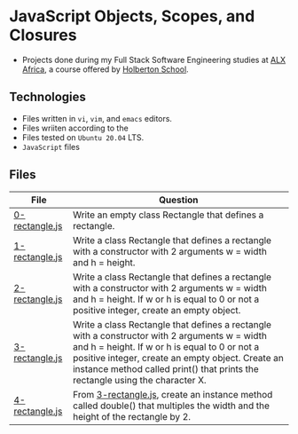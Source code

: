 # JavaScript Objects, Scopes, and Closures

- Projects done during my Full Stack Software Engineering studies at [ALX Africa](https://www.alxafrica.com/software-engineering-2022/), a course offered by [Holberton School](https://www.holbertonschool.com/).

## Technologies

- Files written in ```vi```, ```vim```, and ```emacs``` editors. 
- Files wriiten according to the 
- Files tested on ```Ubuntu 20.04``` LTS.
- ```JavaScript``` files 

## Files

| File   | Question |
|--------|------------|
|[0-rectangle.js](0-rectangle.js)| Write an empty class Rectangle that defines a rectangle.|
|[1-rectangle.js](1-rectangle.js)| Write a class Rectangle that defines a rectangle with a constructor with 2 arguments w = width and h = height.|
|[2-rectangle.js](2-rectangle.js)| Write a class Rectangle that defines a rectangle with a constructor with 2 arguments w = width and h = height. If w or h is equal to 0 or not a positive integer, create an empty object.|
|[3-rectangle.js](3-rectangle.js)|Write a class Rectangle that defines a rectangle with a constructor with 2 arguments w = width and h = height. If w or h is equal to 0 or not a positive integer, create an empty object. Create an instance method called print() that prints the rectangle using the character X. |
|[4-rectangle.js](4-rectangle.js)| From [3-rectangle.js](3-rectangle.js), create an instance method called double() that multiples the width and the height of the rectangle by 2.|
